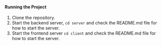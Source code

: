 #### Running the Project
1. Clone the repository.
2. Start the backend server, `cd server` and check the README.md file for how to start the server.
3. Start the frontend server `cd client`  and check the README.md file for how to start the server.